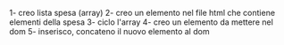 
1- creo lista spesa (array)
2- creo un elemento nel file html che contiene elementi della spesa
3- ciclo l'array
4- creo un elemento da mettere nel dom
5- inserisco, concateno il nuovo elemento al dom